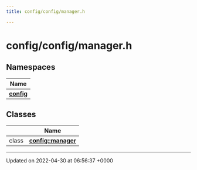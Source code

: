 ```yaml
---
title: config/config/manager.h

---
```


# config/config/manager.h



## Namespaces

| Name           |
| -------------- |
| **[config](Namespaces/namespaceconfig.md)**  |

## Classes

|                | Name           |
| -------------- | -------------- |
| class | **[config::manager](Classes/classconfig_1_1manager.md)**  |






-------------------------------

Updated on 2022-04-30 at 06:56:37 +0000
